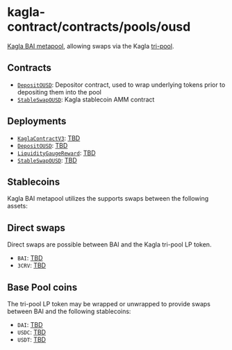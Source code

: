 # kagla-contract/contracts/pools/ousd

[Kagla BAI metapool](https://www.kagla.finance/ousd), allowing swaps via the Kagla [tri-pool](../3pool).

## Contracts

* [`DepositOUSD`](DepositOUSD.vy): Depositor contract, used to wrap underlying tokens prior to depositing them into the pool
* [`StableSwapOUSD`](StableSwapOUSD.vy): Kagla stablecoin AMM contract

## Deployments

* [`KaglaContractV3`](../../tokens/KaglaTokenV3.vy): [TBD](https://etherscan.io/address/TBD)
* [`DepositOUSD`](DepositBAI.vy): [TBD](https://etherscan.io/address/TBD)
* [`LiquidityGaugeReward`](../../gauges/LiquidityGaugeReward.vy): [TBD](https://etherscan.io/address/TBD)
* [`StableSwapOUSD`](StableSwapOUSD.vy): [TBD](https://etherscan.io/address/TBD)

## Stablecoins

Kagla BAI metapool utilizes the supports swaps between the following assets:

## Direct swaps

Direct swaps are possible between BAI and the Kagla tri-pool LP token.

* `BAI`: [TBD](https://etherscan.io/address/TBD)
* `3CRV`: [TBD](https://etherscan.io/address/TBD)

## Base Pool coins

The tri-pool LP token may be wrapped or unwrapped to provide swaps between BAI and the following stablecoins:

* `DAI`: [TBD](https://etherscan.io/address/TBD)
* `USDC`: [TBD](https://etherscan.io/address/TBD)
* `USDT`: [TBD](https://etherscan.io/address/TBD)
